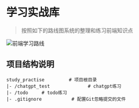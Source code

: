 # 学习实战库

> 按照如下的路线图系统的整理和练习前端知识点

![前端学习路线](/assets/前端学习路线.png)

## 项目结构说明
```
study_practise         # 项目根目录
|- /chatgpt_test              # chatgpt练习
|- /todo     # todo练习
|- .gitignore           # 配置Git忽略提交的文件
```
